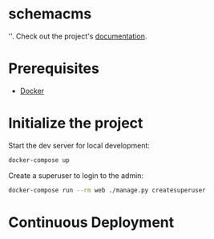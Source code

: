 # schemacms

''. Check out the project's [documentation](http://khanek.github.io/schemacms/).

# Prerequisites

- [Docker](https://docs.docker.com/docker-for-mac/install/)  

# Initialize the project

Start the dev server for local development:

```bash
docker-compose up
```

Create a superuser to login to the admin:

```bash
docker-compose run --rm web ./manage.py createsuperuser
```


# Continuous Deployment

